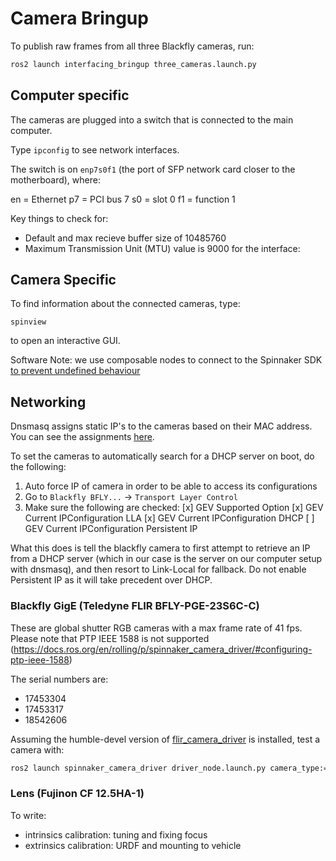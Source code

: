# Camera Bringup

To publish raw frames from all three Blackfly cameras, run:

```sh
ros2 launch interfacing_bringup three_cameras.launch.py
```

## Computer specific

The cameras are plugged into a switch that is connected to the main computer.

Type `ipconfig` to see network interfaces.

The switch is on `enp7s0f1` (the port of SFP network card closer to the motherboard), where:

en = Ethernet
p7 = PCI bus 7
s0 = slot 0
f1 = function 1

Key things to check for:
- Default and max recieve buffer size of 10485760
- Maximum Transmission Unit (MTU) value is 9000 for the interface:

## Camera Specific

To find information about the connected cameras, type:

`spinview`

to open an interactive GUI.

Software Note: we use composable nodes to connect to the Spinnaker SDK [to prevent undefined behaviour](https://docs.ros.org/en/iron/p/spinnaker_camera_driver/)

## Networking
Dnsmasq assigns static IP's to the cameras based on their MAC address. You can see the assignments [here](../interfacing_bringup/README.md).

To set the cameras to automatically search for a DHCP server on boot, do the following:
1. Auto force IP of camera in order to be able to access its configurations
2. Go to `Blackfly BFLY...` -> `Transport Layer Control`
3. Make sure the following are checked:
[x] GEV Supported Option
[x] GEV Current IPConfiguration LLA
[x] GEV Current IPConfiguration DHCP
[ ] GEV Current IPConfiguration Persistent IP

What this does is tell the blackfly camera to first attempt to retrieve an IP from a DHCP server (which in our case is the server on our computer setup with dnsmasq), and then resort to Link-Local for fallback. Do not enable Persistent IP as it will take precedent over DHCP.

### Blackfly GigE (Teledyne FLIR BFLY-PGE-23S6C-C)

These are global shutter RGB cameras with a max frame rate of 41 fps. Please note that PTP IEEE 1588 is not supported (https://docs.ros.org/en/rolling/p/spinnaker_camera_driver/#configuring-ptp-ieee-1588)

The serial numbers are:
- 17453304
- 17453317
- 18542606

Assuming the humble-devel version of [flir_camera_driver](https://github.com/ros-drivers/flir_camera_driver) is installed, test a camera with:

```sh
ros2 launch spinnaker_camera_driver driver_node.launch.py camera_type:=blackfly serial:="'17453317'"
```

### Lens (Fujinon CF 12.5HA-1)

To write:
- intrinsics calibration: tuning and fixing focus
- extrinsics calibration: URDF and mounting to vehicle
